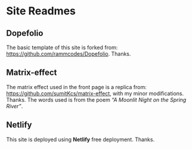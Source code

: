 # Site Readmes

## Dopefolio
The basic template of this site is forked from: https://github.com/rammcodes/Dopefolio. Thanks. 

## Matrix-effect
The matrix effect used in the front page is a replica from: https://github.com/sumitKcs/matrix-effect, with my minor modifications. Thanks. The words used is from the poem *“A Moonlit Night on the Spring River”*.

## Netlify
This site is deployed using **Netlify** free deployment. Thanks. 

